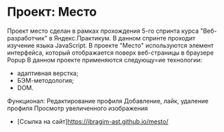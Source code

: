 # Проект: Место
Проект место сделан в рамках прохождения 5-го спринта курса "Веб-разработчик" в Яндекс.Практикум.
В данном спринте проходит изучение языка JavaScript.
В проекте "Место" используются элемент интерфейса, который отображается поверх веб-страницы в браузере Popup
В данном проекте применяются следующу=ие технологии:
- адаптивная верстка;
- БЭМ-методология;
- DOM.


Функционал:
Редактирование профиля
Добавление, лайк, удаление профиля
Просмотр увеличенного изображения

* [Ссылка на сайт]https://ibragim-ast.github.io/mesto/

